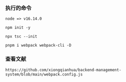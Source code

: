 ### 执行的命令
```text
node => v16.14.0

npm init -y

npx tsc --init

pnpm i webpack webpack-cli -D

```


### 查看文献
```
https://github.com/xiongqianhua/backend-management-system/blob/main/webpack.config.js
```